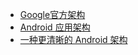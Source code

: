 - [Google官方架构](https://github.com/googlesamples/android-architecture)
- [Android 应用架构](http://www.jianshu.com/p/8ca27934c6e6)
- [一种更清晰的 Android 架构](https://github.com/hehonghui/android-tech-frontier/tree/master/androidweekly/%E4%B8%80%E7%A7%8D%E6%9B%B4%E6%B8%85%E6%99%B0%E7%9A%84Android%E6%9E%B6%E6%9E%84)

